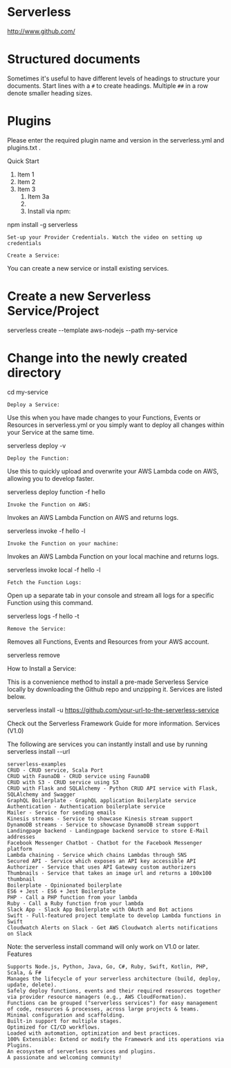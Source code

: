 # Serverless

http://www.github.com/

# Structured documents

Sometimes it's useful to have different levels of headings to structure your documents. Start lines with a `#` to create headings. Multiple `##` in a row denote smaller heading sizes.

# Plugins

Please enter the required plugin name and version in the serverless.yml and plugins.txt .

Quick Start

   1. Item 1
1. Item 2
1. Item 3
   1. Item 3a
   2. 
   3.   Install via npm:

npm install -g serverless

    Set-up your Provider Credentials. Watch the video on setting up credentials

    Create a Service:

You can create a new service or install existing services.

# Create a new Serverless Service/Project
serverless create --template aws-nodejs --path my-service
# Change into the newly created directory
cd my-service

    Deploy a Service:

Use this when you have made changes to your Functions, Events or Resources in serverless.yml or you simply want to deploy all changes within your Service at the same time.

serverless deploy -v

    Deploy the Function:

Use this to quickly upload and overwrite your AWS Lambda code on AWS, allowing you to develop faster.

serverless deploy function -f hello

    Invoke the Function on AWS:

Invokes an AWS Lambda Function on AWS and returns logs.

serverless invoke -f hello -l

    Invoke the Function on your machine:

Invokes an AWS Lambda Function on your local machine and returns logs.

serverless invoke local -f hello -l

    Fetch the Function Logs:

Open up a separate tab in your console and stream all logs for a specific Function using this command.

serverless logs -f hello -t

    Remove the Service:

Removes all Functions, Events and Resources from your AWS account.

serverless remove

How to Install a Service:

This is a convenience method to install a pre-made Serverless Service locally by downloading the Github repo and unzipping it. Services are listed below.

serverless install -u https://github.com/your-url-to-the-serverless-service

Check out the Serverless Framework Guide for more information.
Services (V1.0)

The following are services you can instantly install and use by running serverless install --url <service-github-url>

    serverless-examples
    CRUD - CRUD service, Scala Port
    CRUD with FaunaDB - CRUD service using FaunaDB
    CRUD with S3 - CRUD service using S3
    CRUD with Flask and SQLAlchemy - Python CRUD API service with Flask, SQLAlchemy and Swagger
    GraphQL Boilerplate - GraphQL application Boilerplate service
    Authentication - Authentication boilerplate service
    Mailer - Service for sending emails
    Kinesis streams - Service to showcase Kinesis stream support
    DynamoDB streams - Service to showcase DynamoDB stream support
    Landingpage backend - Landingpage backend service to store E-Mail addresses
    Facebook Messenger Chatbot - Chatbot for the Facebook Messenger platform
    Lambda chaining - Service which chains Lambdas through SNS
    Secured API - Service which exposes an API key accessible API
    Authorizer - Service that uses API Gateway custom authorizers
    Thumbnails - Service that takes an image url and returns a 100x100 thumbnail
    Boilerplate - Opinionated boilerplate
    ES6 + Jest - ES6 + Jest Boilerplate
    PHP - Call a PHP function from your lambda
    Ruby - Call a Ruby function from your lambda
    Slack App - Slack App Boilerplate with OAuth and Bot actions
    Swift - Full-featured project template to develop Lambda functions in Swift
    Cloudwatch Alerts on Slack - Get AWS Cloudwatch alerts notifications on Slack

Note: the serverless install command will only work on V1.0 or later.
Features

    Supports Node.js, Python, Java, Go, C#, Ruby, Swift, Kotlin, PHP, Scala, & F#
    Manages the lifecycle of your serverless architecture (build, deploy, update, delete).
    Safely deploy functions, events and their required resources together via provider resource managers (e.g., AWS CloudFormation).
    Functions can be grouped ("serverless services") for easy management of code, resources & processes, across large projects & teams.
    Minimal configuration and scaffolding.
    Built-in support for multiple stages.
    Optimized for CI/CD workflows.
    Loaded with automation, optimization and best practices.
    100% Extensible: Extend or modify the Framework and its operations via Plugins.
    An ecosystem of serverless services and plugins.
    A passionate and welcoming community!

